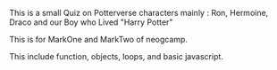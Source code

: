 This is a small Quiz on Potterverse characters mainly : Ron, Hermoine, Draco and our Boy who Lived "Harry Potter"

This is for MarkOne and MarkTwo of neogcamp.

This include function, objects, loops, and basic javascript.

